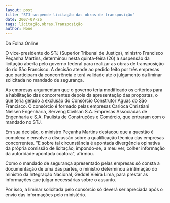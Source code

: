 ```yaml
---
layout: post
title: "STJ suspende licitação das obras de transposição"
date: 2007-07-26
tags: licitação,obras,Transposição
author: None
---
```

Da&nbsp;Folha Online 

O vice-presidente do STJ (Superior Tribunal de Justi&ccedil;a), ministro Francisco Pe&ccedil;anha Martins, determinou nesta quinta-feira (26)&nbsp;a suspens&atilde;o da licita&ccedil;&atilde;o aberta pelo governo federal para realizar as obras de transposi&ccedil;&atilde;o do rio S&atilde;o Francisco. A decis&atilde;o atende ao pedido feito por tr&ecirc;s empresas que participam da concorr&ecirc;ncia e ter&aacute; validade at&eacute; o julgamento da liminar solicitada no mandado de seguran&ccedil;a. 

As empresas argumentam que o governo teria modificado os crit&eacute;rios para a habilita&ccedil;&atilde;o das concorrentes depois da apresenta&ccedil;&atilde;o das propostas, o que teria gerado a exclus&atilde;o do Cons&oacute;rcio Construtor &Aacute;guas do S&atilde;o Francisco. O cons&oacute;rcio &eacute; formado pelas empresas Carioca Christiani Nielsen Engenharia, Serveng Civilsan S.A. Empresas Associadas de Engenharia e S.A. Paulista de Constru&ccedil;&otilde;es e Com&eacute;rcio, que entraram com o mandado no STJ. 

Em sua decis&atilde;o, o ministro Pe&ccedil;anha Martins destacou que a quest&atilde;o &eacute; complexa e envolve a discuss&atilde;o sobre a qualifica&ccedil;&atilde;o t&eacute;cnica das empresas concorrentes. &quot;E sobre tal circunst&acirc;ncia &eacute; apontada diverg&ecirc;ncia opinativa da pr&oacute;pria comiss&atilde;o de licita&ccedil;&atilde;o, impondo-se, a meu ver, colher informa&ccedil;&atilde;o da autoridade apontada coatora&quot;, afirmou. 

Como o mandado de seguran&ccedil;a apresentado pelas empresas s&oacute; consta a documenta&ccedil;&atilde;o de uma das partes, o ministro determinou a intima&ccedil;&atilde;o do ministro da Integra&ccedil;&atilde;o Nacional, Geddel Vieira Lima, para prestar as informa&ccedil;&otilde;es que julgar necess&aacute;rias sobre o assunto. 

Por isso, a liminar solicitada pelo cons&oacute;rcio s&oacute; dever&aacute; ser apreciada ap&oacute;s o envio das informa&ccedil;&otilde;es pelo minist&eacute;rio. 
